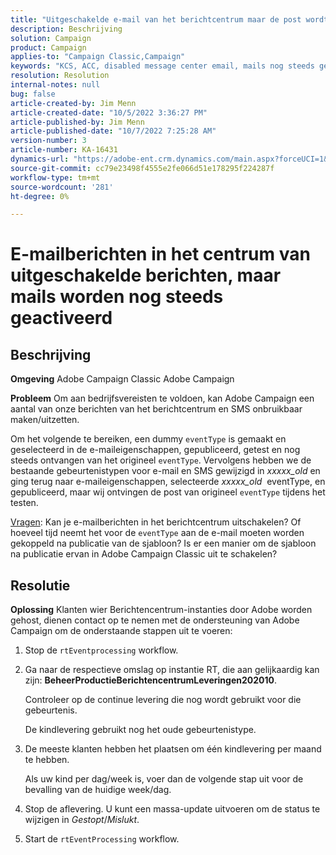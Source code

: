 ```yaml
---
title: "Uitgeschakelde e-mail van het berichtcentrum maar de post wordt nog teweeggebracht"
description: Beschrijving
solution: Campaign
product: Campaign
applies-to: "Campaign Classic,Campaign"
keywords: "KCS, ACC, disabled message center email, mails nog steeds geactiveerd, Adobe Campaign Classic, Adobe Campaign, Troubleshooting"
resolution: Resolution
internal-notes: null
bug: false
article-created-by: Jim Menn
article-created-date: "10/5/2022 3:36:27 PM"
article-published-by: Jim Menn
article-published-date: "10/7/2022 7:25:28 AM"
version-number: 3
article-number: KA-16431
dynamics-url: "https://adobe-ent.crm.dynamics.com/main.aspx?forceUCI=1&pagetype=entityrecord&etn=knowledgearticle&id=59385078-c344-ed11-bba1-000d3a3064b8"
source-git-commit: cc79e23498f4555e2fe066d51e178295f224287f
workflow-type: tm+mt
source-wordcount: '281'
ht-degree: 0%

---
```


# E-mailberichten in het centrum van uitgeschakelde berichten, maar mails worden nog steeds geactiveerd

## Beschrijving


<b>Omgeving</b>
Adobe Campaign Classic Adobe Campaign

<b>Probleem</b>
Om aan bedrijfsvereisten te voldoen, kan Adobe Campaign een aantal van onze berichten van het berichtcentrum en SMS onbruikbaar maken/uitzetten.

Om het volgende te bereiken, een dummy `eventType` is gemaakt en geselecteerd in de e-maileigenschappen, gepubliceerd, getest en nog steeds ontvangen van het origineel `eventType`.
Vervolgens hebben we de bestaande gebeurtenistypen voor e-mail en SMS gewijzigd in *xxxxx_old* en ging terug naar e-maileigenschappen, selecteerde *xxxxx_old*  eventType, en gepubliceerd, maar wij ontvingen de post van origineel `eventType` tijdens het testen.

<u>Vragen</u>: Kan je e-mailberichten in het berichtcentrum uitschakelen?
Of hoeveel tijd neemt het voor de `eventType` aan de e-mail moeten worden gekoppeld na publicatie van de sjabloon?
Is er een manier om de sjabloon na publicatie ervan in Adobe Campaign Classic uit te schakelen?


## Resolutie


<b>Oplossing</b>
Klanten wier Berichtencentrum-instanties door Adobe worden gehost, dienen contact op te nemen met de ondersteuning van Adobe Campaign om de onderstaande stappen uit te voeren:

1. Stop de `rtEventprocessing` workflow.
2. Ga naar de respectieve omslag op instantie RT, die aan gelijkaardig kan zijn: <b>Beheer</b><b>Productie</b><b>Berichtencentrum</b><b>Leveringen</b><b>2020</b><b>10</b>.

   Controleer op de continue levering die nog wordt gebruikt voor die gebeurtenis.

   De kindlevering gebruikt nog het oude gebeurtenistype.
3. De meeste klanten hebben het plaatsen om één kindlevering per maand te hebben.

   Als uw kind per dag/week is, voer dan de volgende stap uit voor de bevalling van de huidige week/dag.
4. Stop de aflevering. U kunt een massa-update uitvoeren om de status te wijzigen in *Gestopt*/*Mislukt*.
5. Start de `rtEventProcessing` workflow.

